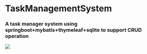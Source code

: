 # TaskManagementSystem
### A task manager system using springboot+mybatis+thymeleaf+sqlite to support CRUD operation<br>
![](https://github.com/wkwkgood5/TaskManagementSystem/tree/master/pic/add.png)
